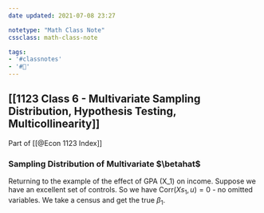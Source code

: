 ```yaml
---
date updated: 2021-07-08 23:27

notetype: "Math Class Note"
cssclass: math-class-note

tags: 
- '#classnotes'
- '#🚧'
---
```


## [[1123 Class 6 - Multivariate Sampling Distribution, Hypothesis Testing, Multicollinearity]]
Part of [[@Econ 1123 Index]]


### Sampling Distribution of Multivariate $\betahat$

Returning to the example of the effect of GPA (X_1) on income. Suppose we have an excellent set of controls. So we have Corr$(Xs_1, u) = 0$ - no omitted variables. We take a census and get the true $\beta_1$.  